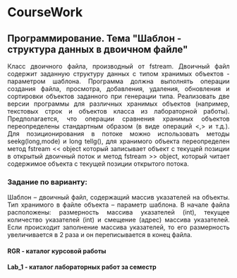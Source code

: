 # CourseWork
<h2>Программирование. Тема "Шаблон - структура данных в двоичном файле"</h2>

<p align="justify">Класс двоичного файла, производный от fstream. Двоичный файл содержит заданную структуру данных
с типом хранимых объектов - параметром шаблона. Программа должна выполнять операции создания файла, просмотра, добавления, удаления, 
обновления и сортировки объектов заданного при генерации типа.
Реализовать две версии программы для различных хранимых объектов (например, текстовых строк и объектов класса из лабораторной работы). 
Предполагается, что операции сравнения хранимых объектов переопределены стандартным образом (в виде операций <,> и т.д.). 
Для позиционирования в потоке можно использовать методы seekg(long,mode) и long tellg(), 
для хранимого объекта переопределен метод fstream << object который записывает объект с текущей позиции в открытый двоичный поток 
и метод fstream >> object, который читает содержимое объекта с текущей позиции открытого потока.</p>

<h3>Задание по варианту:</h3>
<p align="justify">Шаблон – двоичный файл, содержащий массив указателей на объекты. Тип хранимого 
в файле объекта – параметр шаблона. В начале файла расположены: размерность
массива указателей (int), текущее количество указателей (int) и смещение (адрес)
массива указателей. Если происходит заполнение массива указателей, то его
размерность увеличивается в 2 раза и он переписывается в конец файла.</p>

<h4>RGR - каталог курсовой работы</h4>
<h4>Lab_1 - каталог лабораторных работ за семестр</h4>
